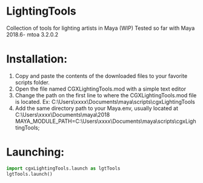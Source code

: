 # LightingTools
Collection of tools for lighting artists in Maya (WIP)
Tested so far with Maya 2018.6- mtoa 3.2.0.2

# Installation:
1. Copy and paste the contents of the downloaded files to your favorite scripts folder.
2. Open the file named CGXLightingTools.mod with a simple text editor
3. Change the path on the first line to where the CGXLightingTools.mod file is located.
Ex: C:\Users\xxxx\Documents\maya\scripts\cgxLightingTools
4. Add the same directory path to your Maya.env, usually located at C:\Users\xxxx\Documents\maya\2018
MAYA_MODULE_PATH=C:\Users\xxxx\Documents\maya\scripts\cgxLightingTools;

# Launching:
```python
import cgxLightingTools.launch as lgtTools
lgtTools.launch()
```
